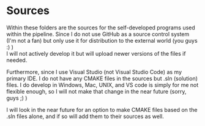 # Sources
Within these folders are the sources for the self-developed programs used within the pipeline.
Since I do not use GitHub as a source control system (I'm not a fan) but only use it for distribution to the external world (you guys :) ) <br/>
I will not actively develop it but will upload newer versions of the files if needed.

Furthermore, since I use Visual Studio (not Visual Studio Code) as my primary IDE. I do not have any CMAKE files in the sources but .sln (solution) files.
I do develop in Windows, Mac, UNIX, and VS code is simply for me not flexible enough, so I will not make that change in the near future (sorry, guys ;) )

I will look in the near future for an option to make CMAKE files based on the .sln files alone, and if so will add them to their sources as well.
